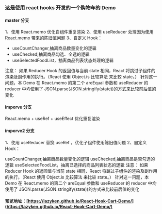 ### 这是使用 react hooks 开发的一个购物车的 Demo

#### master 分支

1、使用 React.memo 优化自组件重复渲染
2、使用 useReducer 处理因为使用 React.memo 带来的陈旧值问题
3、自定义 Hook：

- useCountChanger,抽离商品数量变化的逻辑
- useChecked,抽离商品勾选、全选的逻辑
- useSelectedFoodList，抽离商品列表状态处理的逻辑

注意：
如果 Reducer Hook 的返回值与当前 state 相同，React 将跳过子组件的渲染及副作用的执行。（React 使用 Object.is 比较算法 来比较 state。）
针对这一问题，本 Demo 在 React.memo 的第二个 areEqual 参数和 useReducer 的 reducer 中均使用了 JSON.parse(JSON.stringify(state))的方式来比较前后值的变化

#### imporve 分支

React.memo + useRef + useEffect 优化重复渲染

#### imporve2 分支

1、使用 useReducer 替换 useRef ，优化子组件使用陈旧值问题 2、自定义 Hook：

useCountChanger,抽离商品数量变化的逻辑
useChecked,抽离商品是否勾选的逻辑
useSelectedFoodList，抽离已选择的商品列表状态的逻辑
注意： 如果 Reducer Hook 的返回值与当前 state 相同，React 将跳过子组件的渲染及副作用的执行。（React 使用 Object.is 比较算法 来比较 state。） 针对这一问题，本 Demo 在 React.memo 的第二个 areEqual 参数和 useReducer 的 reducer 中均使用了 JSON.parse(JSON.stringify(state))的方式来比较前后值的变化

#### 预览地址：[https://lazyken.github.io/React-Hook-Cart-Demo/](https://lazyken.github.io/React-Hook-Cart-Demo/)
